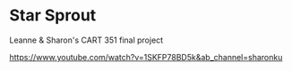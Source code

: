 # Star Sprout
 Leanne & Sharon's CART 351 final project

https://www.youtube.com/watch?v=1SKFP78BD5k&ab_channel=sharonku
